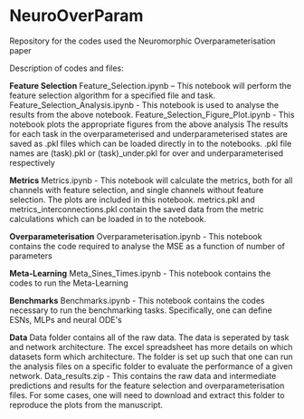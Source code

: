 # NeuroOverParam
Repository for the codes used the Neuromorphic Overparameterisation paper

Description of codes and files:

**Feature Selection**
Feature_Selection.ipynb – This notebook will perform the feature selection algorithm for a specified file and task.
Feature_Selection_Analysis.ipynb - This notebook is used to analyse the results from the above notebook.
Feature_Selection_Figure_Plot.ipynb - This notebook plots the appropriate figures from the above analysis
The results for each task in the overparameterised and underparameterised states are saved as .pkl files which can be loaded directly in to the notebooks. 
.pkl file names are (task).pkl or (task)_under.pkl for over and underparameterised respectively

**Metrics**
Metrics.ipynb - This notebook will calculate the metrics, both for all channels with feature selection, and single channels without feature selection.
The plots are included in this notebook. 
metrics.pkl and metrics_interconnections.pkl contain the saved data from the metric calculations which can be loaded in to the notebook. 

**Overparameterisation**
Overparameterisation.ipynb - This notebook contains the code required to analyse the MSE as a function of number of parameters

**Meta-Learning**
Meta_Sines_Times.ipynb - This notebook contains the codes to run the Meta-Learning

**Benchmarks**
Benchmarks.ipynb - This notebook contains the codes necessary to run the benchmarking tasks. Specifically, one can define ESNs, MLPs and neural ODE's

**Data** 
Data folder contains all of the raw data. The data is seperated by task and network architecture. The excel spreadsheet has more details on which datasets form which architecture.
The folder is set up such that one can run the analysis files on a specific folder to evaluate the performance of a given network.
Data_results.zip - This contains the raw data and intermediate predictions and results for the feature selection and overparameterisation files. For some cases, one will need to download and extract this folder to reproduce the plots from the manuscript.
